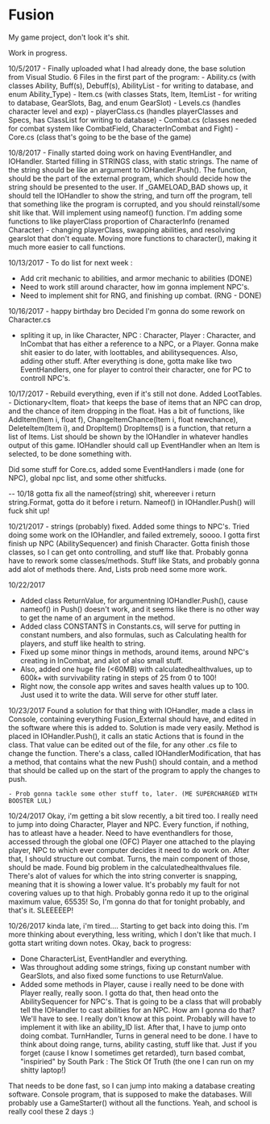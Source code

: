 # Fusion
My game project, don't look it's shit.

Work in progress.

10/5/2017 - Finally uploaded what I had already done, the base solution from Visual Studio. 6 Files in the first part of the program:
	-	Ability.cs (with classes Ability, Buff(s), Debuff(s), AbilityList - for writing to database, and enum Ability_Type)
	- 	Item.cs (with classes Stats, Item, ItemList - for writing to database, GearSlots, Bag, and enum GearSlot)
	- 	Levels.cs (handles character level and exp)
	- 	playerClass.cs (handles playerClasses and Specs, has ClassList for writing to database)
	- 	Combat.cs (classes needed for combat system like CombatField, CharacterInCombat and Fight)
	- 	Core.cs (class that's going to be the base of the game)
	
10/8/2017 - Finally started doing work on having EventHandler, and IOHandler. Started filling in STRINGS class, with static strings. 
The name of the string should be like an argument to IOHandler.Push(). The function, should be the part of the external program, which
should decide how the string should be presented to the user. If _GAMELOAD_BAD shows up, it should tell the IOHandler to show the string, and
turn off the program, tell that something like the program is corrupted, and you should reinstall/some shit like that.
Will implement using nameof() function. 
I'm adding some functions to like playerClass proportion of CharacterInfo (renamed Character) - changing playerClass, swapping abilities, and resolving gearslot
that don't equate.
Moving more functions to character(), making it much more easier to call functions.

10/13/2017 - To do list for next week :
- Add crit mechanic to abilities, and armor mechanic to abilities (DONE)
- Need to work still around character, how im gonna implement NPC's. 
- Need to implement shit for RNG, and finishing up combat. (RNG - DONE)

10/16/2017 - happy birthday bro
Decided I'm gonna do some rework on Character.cs
- spliting it up, in like Character, NPC : Character, Player : Character,
and InCombat that has either a reference to a NPC, or a Player. Gonna make shit easier
to do later, with loottables, and abilitysequences. Also, adding other stuff.
After everything is done, gotta make like two EventHandlers, one for player to control their character,
one for PC to controll NPC's.

10/17/2017 - Rebuild everything, even if it's still not done.
Added LootTables. - Dictionary<Item, float> that keeps the base of items that an NPC can drop, and the chance of item dropping in the float.
Has a bit of functions, like AddItem(Item i, float f), ChangeItemChance(Item i, float newchance), DeleteItem(Item i), and DropItem()
DropItems() is a function, that return a list of Items. List<Item> should be shown by the IOHandler in whatever handles output of this game.
IOHandler should call up EventHandler when an Item is selected, to be done something with.

Did some stuff for Core.cs, added some EventHandlers i made (one for NPC), global npc list, and some other shitfucks.

-- 10/18 gotta fix all the nameof(string) shit, whereever i return string.Format, gotta do it before i return. Nameof() in IOHandler.Push() will fuck shit up!

10/21/2017 - strings (probably) fixed. Added some things to NPC's. Tried doing some work on the IOHandler, and failed extremely, soooo.
I gotta first finish up NPC (AbilitySequencer) and finish Character. Gotta finish those classes, so I can get onto controlling, and stuff like that.
Probably gonna have to rework some classes/methods. Stuff like Stats, and probably gonna add alot of methods there. And, Lists prob need some more work.

10/22/2017
 - Added class ReturnValue, for argumentning IOHandler.Push(), cause nameof() in Push() doesn't work, and it seems like there is no other way to get the name of
 an argument in the method. 
 - Added class CONSTANTS in Constants.cs, will serve for putting in constant numbers, and also formulas, such as Calculating health for players, and stuff like 
 health to string. 
 - Fixed up some minor things in methods, around items, around NPC's creating in InCombat, and alot of also small stuff.
 - Also, added one huge file (<60MB) with calculatedhealthvalues, up to 600k+ with survivability rating in steps of 25 from 0 to 100!
 - Right now, the console app writes and saves health values up to 100. Just used it to write the data. Will serve for other stuff later.
 
10/23/2017
Found a solution for that thing with IOHandler, made a class in Console, containing everything Fusion_External should have, and edited in the software where this is
added to.
Solution is made very easily. Method is placed in IOHandler.Push(), it calls an static Actions<ReturnValue> that is found in the class. That value can be edited out of the
file, for any other .cs file to change the function. There's a class, called IOHandlerModification, that has a method, that contains what the new Push() should contain,
and a method that should be called up on the start of the program to apply the changes to push.

	- Prob gonna tackle some other stuff to, later. (ME SUPERCHARGED WITH BOOSTER LUL)
	
10/24/2017
Okay, i'm getting a bit slow recently, a bit tired too.
I really need to jump into doing Character, Player and NPC. Every function, if nothing, has to atleast have a header. Need to have eventhandlers for those, accessed through the global one (OFC)
Player one attached to the playing player, NPC to which ever computer decides it need to do work on. After that, I should structure out combat. Turns, the main component of those, should be made.
Found big problem in the calculatedhealthvalues file. There's alot of values for which the into string converter is snapping, meaning that it is showing a lower value.
It's probably my fault for not covering values up to that high. Probably gonna redo it up to the original maximum value, 65535! So, I'm gonna do that for tonight probably, and that's it. SLEEEEEP!

10/26/2017 kinda late, i'm tired....
Starting to get back into doing this. I'm more thinking about everything, less writing, which I don't like that much. I gotta start writing down notes.
Okay, back to progress:
- Done CharacterList, EventHandler and everything.
- Was throughout adding some strings, fixing up constant number with GearSlots, and also fixed some functions to use ReturnValue.
- Added some methods in Player, cause i really need to be done with Player really, really soon. I gotta do that, then head onto the AbilitySequencer for NPC's.
That is going to be a class that will probably tell the IOHandler to cast abilities for an NPC. How am I gonna do that? We'll have to see. I really don't know at this point.
Probably will have to implement it with like an ability_ID list. After that, I have to jump onto doing combat. TurnHandler, Turns in general need to be done. I have to think about doing 
range, turns, ability casting, stuff like that. Just if you forget (cause I know I sometimes get retarded), turn based combat, "inspiried" by South Park : The Stick Of Truth (the one I can
run on my shitty laptop!)

That needs to be done fast, so I can jump into making a database creating software. Console program, that is supposed to make the databases. Will probably use a GameStarter() without all the functions.
Yeah, and school is really cool these 2 days :)